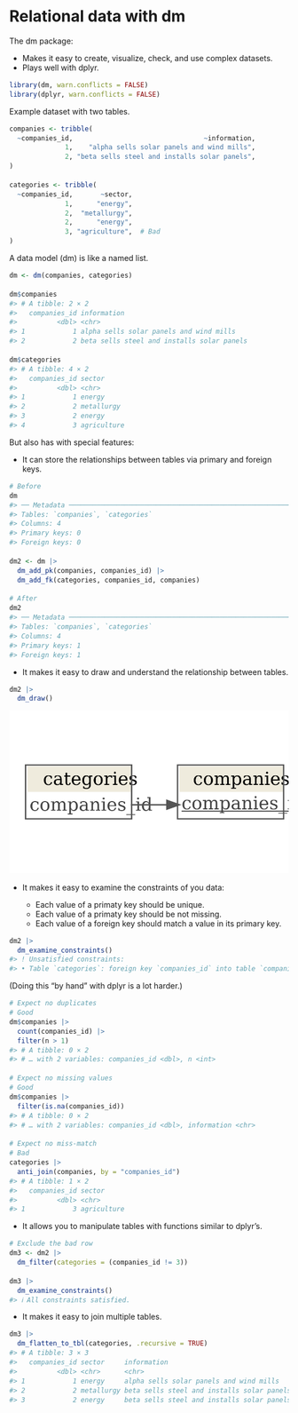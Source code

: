 
# Relational data with dm

The dm package:

-   Makes it easy to create, visualize, check, and use complex datasets.
-   Plays well with dplyr.

``` r
library(dm, warn.conflicts = FALSE)
library(dplyr, warn.conflicts = FALSE)
```

Example dataset with two tables.

``` r
companies <- tribble(
  ~companies_id,                                 ~information,
              1,    "alpha sells solar panels and wind mills",
              2, "beta sells steel and installs solar panels",
)

categories <- tribble(
  ~companies_id,       ~sector,
              1,      "energy",
              2,  "metallurgy",
              2,      "energy",
              3, "agriculture",  # Bad
)
```

A data model (dm) is like a named list.

``` r
dm <- dm(companies, categories)

dm$companies
#> # A tibble: 2 × 2
#>   companies_id information                               
#>          <dbl> <chr>                                     
#> 1            1 alpha sells solar panels and wind mills   
#> 2            2 beta sells steel and installs solar panels

dm$categories
#> # A tibble: 4 × 2
#>   companies_id sector     
#>          <dbl> <chr>      
#> 1            1 energy     
#> 2            2 metallurgy 
#> 3            2 energy     
#> 4            3 agriculture
```

But also has with special features:

-   It can store the relationships between tables via primary and
    foreign keys.

``` r
# Before
dm
#> ── Metadata ────────────────────────────────────────────────────────────────────
#> Tables: `companies`, `categories`
#> Columns: 4
#> Primary keys: 0
#> Foreign keys: 0

dm2 <- dm |>
  dm_add_pk(companies, companies_id) |>
  dm_add_fk(categories, companies_id, companies)

# After
dm2
#> ── Metadata ────────────────────────────────────────────────────────────────────
#> Tables: `companies`, `categories`
#> Columns: 4
#> Primary keys: 1
#> Foreign keys: 1
```

-   It makes it easy to draw and understand the relationship between
    tables.

``` r
dm2 |>
  dm_draw()
```

![](README_files/figure-gfm/unnamed-chunk-6-1.png)<!-- -->

-   It makes it easy to examine the constraints of you data:

    -   Each value of a primaty key should be unique.
    -   Each value of a primaty key should be not missing.
    -   Each value of a foreign key should match a value in its primary
        key.

``` r
dm2 |>
  dm_examine_constraints()
#> ! Unsatisfied constraints:
#> • Table `categories`: foreign key `companies_id` into table `companies`: values of `categories$companies_id` not in `companies$companies_id`: 3 (1)
```

(Doing this “by hand” with dplyr is a lot harder.)

``` r
# Expect no duplicates
# Good
dm$companies |>
  count(companies_id) |>
  filter(n > 1)
#> # A tibble: 0 × 2
#> # … with 2 variables: companies_id <dbl>, n <int>

# Expect no missing values
# Good
dm$companies |>
  filter(is.na(companies_id))
#> # A tibble: 0 × 2
#> # … with 2 variables: companies_id <dbl>, information <chr>

# Expect no miss-match
# Bad
categories |>
  anti_join(companies, by = "companies_id")
#> # A tibble: 1 × 2
#>   companies_id sector     
#>          <dbl> <chr>      
#> 1            3 agriculture
```

-   It allows you to manipulate tables with functions similar to
    dplyr’s.

``` r
# Exclude the bad row
dm3 <- dm2 |>
  dm_filter(categories = (companies_id != 3))

dm3 |>
  dm_examine_constraints()
#> ℹ All constraints satisfied.
```

-   It makes it easy to join multiple tables.

``` r
dm3 |>
  dm_flatten_to_tbl(categories, .recursive = TRUE)
#> # A tibble: 3 × 3
#>   companies_id sector     information                               
#>          <dbl> <chr>      <chr>                                     
#> 1            1 energy     alpha sells solar panels and wind mills   
#> 2            2 metallurgy beta sells steel and installs solar panels
#> 3            2 energy     beta sells steel and installs solar panels
```
